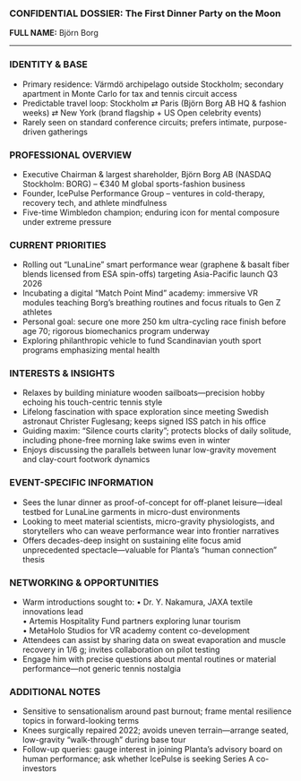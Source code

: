 ### CONFIDENTIAL DOSSIER: The First Dinner Party on the Moon

**FULL NAME:** Björn Borg

---
### IDENTITY & BASE
- Primary residence: Värmdö archipelago outside Stockholm; secondary apartment in Monte Carlo for tax and tennis circuit access
- Predictable travel loop: Stockholm ⇄ Paris (Björn Borg AB HQ & fashion weeks) ⇄ New York (brand flagship + US Open celebrity events)
- Rarely seen on standard conference circuits; prefers intimate, purpose-driven gatherings

### PROFESSIONAL OVERVIEW
- Executive Chairman & largest shareholder, Björn Borg AB (NASDAQ Stockholm: BORG) – €340 M global sports-fashion business
- Founder, IcePulse Performance Group – ventures in cold-therapy, recovery tech, and athlete mindfulness
- Five-time Wimbledon champion; enduring icon for mental composure under extreme pressure

### CURRENT PRIORITIES
- Rolling out “LunaLine” smart performance wear (graphene & basalt fiber blends licensed from ESA spin-offs) targeting Asia-Pacific launch Q3 2026
- Incubating a digital “Match Point Mind” academy: immersive VR modules teaching Borg’s breathing routines and focus rituals to Gen Z athletes
- Personal goal: secure one more 250 km ultra-cycling race finish before age 70; rigorous biomechanics program underway
- Exploring philanthropic vehicle to fund Scandinavian youth sport programs emphasizing mental health

### INTERESTS & INSIGHTS
- Relaxes by building miniature wooden sailboats—precision hobby echoing his touch-centric tennis style
- Lifelong fascination with space exploration since meeting Swedish astronaut Christer Fuglesang; keeps signed ISS patch in his office
- Guiding maxim: “Silence courts clarity”; protects blocks of daily solitude, including phone-free morning lake swims even in winter
- Enjoys discussing the parallels between lunar low-gravity movement and clay-court footwork dynamics

### EVENT-SPECIFIC INFORMATION
- Sees the lunar dinner as proof-of-concept for off-planet leisure—ideal testbed for LunaLine garments in micro-dust environments
- Looking to meet material scientists, micro-gravity physiologists, and storytellers who can weave performance wear into frontier narratives
- Offers decades-deep insight on sustaining elite focus amid unprecedented spectacle—valuable for Planta’s “human connection” thesis

### NETWORKING & OPPORTUNITIES
- Warm introductions sought to:
  • Dr. Y. Nakamura, JAXA textile innovations lead  
  • Artemis Hospitality Fund partners exploring lunar tourism  
  • MetaHolo Studios for VR academy content co-development
- Attendees can assist by sharing data on sweat evaporation and muscle recovery in 1/6 g; invites collaboration on pilot testing
- Engage him with precise questions about mental routines or material performance—not generic tennis nostalgia

### ADDITIONAL NOTES
- Sensitive to sensationalism around past burnout; frame mental resilience topics in forward-looking terms
- Knees surgically repaired 2022; avoids uneven terrain—arrange seated, low-gravity “walk-through” during base tour
- Follow-up queries: gauge interest in joining Planta’s advisory board on human performance; ask whether IcePulse is seeking Series A co-investors